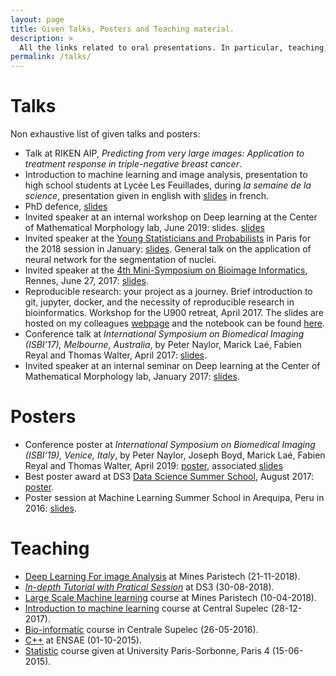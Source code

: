 ```yaml
---
layout: page
title: Given Talks, Posters and Teaching material.
description: >
  All the links related to oral presentations. In particular, teaching, talks and posters.
permalink: /talks/
---
```


# Talks
Non exhaustive list of given talks and posters: 
- Talk at RIKEN AIP, *Predicting from very large images: Application to treatment response in triple-negative breast cancer*.
- Introduction to machine learning and image analysis, presentation to high school students at Lycée Les Feuillades, during *la semaine de la science*, presentation given in english with [slides](http://members.cbio.mines-paristech.fr/~pnaylor/talks/NaylorP_Montpellier_presentation.pdf) in french.
- PhD defence, [slides](http://members.cbio.mines-paristech.fr/~pnaylor/Downloads/PNaylor_defence.pdf)
- Invited speaker at an internal workshop on Deep learning at the Center of Mathematical Morphology lab, June 2019: slides. [slides](http://members.cbio.mines-paristech.fr/~pnaylor/talks/fontainebleau_DL_workshop_presentation.pdf)
- Invited speaker at the [Young Statisticians and Probabilists](https://www.sfds.asso.fr/fr/jeunes_statisticiens/manifestations/journees_ysp/564-accueil_ysp/) in Paris for the 2018 session in January: [slides](http://members.cbio.mines-paristech.fr/~pnaylor/talks/DeepNeuralNetworksForNucleiSegmentationIntro.pdf). General talk on the application of neural network for the segmentation of nuclei.
- Invited speaker at the [4th Mini-Symposium on Bioimage Informatics](https://france-bioimaging.org/fbi-special-events/4th-mini-symposium-on-bioimage-informatics/), Rennes, June 27, 2017: [slides](http://members.cbio.mines-paristech.fr/~pnaylor/talks/MiniSymposiumRennes2017.pdf).
- Reproducible research: your project as a journey. Brief introduction to git, jupyter, docker, and the necessity of reproducible research in bioinformatics. Workshop for the U900 retreat, April 2017. The slides are hosted on my colleagues [webpage](http://hclimente.eu/) and the notebook can be found [here](https://github.com/PeterJackNaylor/ReproducibleResearch/blob/master/Jupyter%20notebooks.ipynb).
- Conference talk at *International Symposium on Biomedical Imaging (ISBI’17), Melbourne, Australia*, by Peter Naylor, Marick Laé, Fabien Reyal and Thomas Walter, April 2017: [slides](http://members.cbio.mines-paristech.fr/~pnaylor/talks/IsbiConference2017.pdf).
- Invited speaker at an internal seminar on Deep learning at the Center of Mathematical Morphology lab, January 2017: [slides](http://members.cbio.mines-paristech.fr/~pnaylor/talks/CMM_InternalSeminar2017.pdf).

# Posters
- Conference poster at *International Symposium on Biomedical Imaging (ISBI’19), Venice, Italy*, by Peter Naylor, Joseph Boyd, Marick Laé, Fabien Reyal and Thomas Walter, April 2019: [poster](http://members.cbio.mines-paristech.fr/~pnaylor/posters/isbi2019_poster.pdf), associated [slides](http://members.cbio.mines-paristech.fr/~pnaylor/talks/isbi2019_presentation.pdf)
- Best poster award at DS3 [Data Science Summer School](http://www.ds3-datascience-polytechnique.fr), August 2017: [poster](http://members.cbio.mines-paristech.fr/~pnaylor/posters/Poster_DS3_2017.pdf).
- Poster session at Machine Learning Summer School in Arequipa, Peru in 2016: [slides](http://members.cbio.mines-paristech.fr/~pnaylor/Downloads/PosterMLSS2016.pdf).


# Teaching
- [Deep Learning For image Analysis](/talks/dlfia) at Mines Paristech (21-11-2018).
- [*In-depth Tutorial with Pratical Session*](/talks/ds3) at DS3 (30-08-2018).
- [Large Scale Machine learning](/talks/lsml) course at Mines Paristech (10-04-2018).
- [Introduction to machine learning](/talks/intro-ml) course at Central Supelec (28-12-2017).
- [Bio-informatic](/talks/bioinfo) course in Centrale Supelec (26-05-2016).
- [C++](talks/cplusplus) at ENSAE (01-10-2015).
- [Statistic](/talks/cours_sociologie) course given at University Paris-Sorbonne, Paris 4 (15-06-2015).
